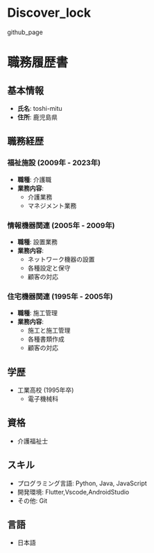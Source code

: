 # Discover_lock
github_page

# 職務履歴書

## 基本情報
- **氏名**: toshi-mitu
- **住所**: 鹿児島県

## 職務経歴
### 福祉施設 (2009年 - 2023年)
- **職種**: 介護職
- **業務内容**:
  - 介護業務
  - マネジメント業務

### 情報機器関連 (2005年 - 2009年)
- **職種**: 設置業務
- **業務内容**:
  - ネットワーク機器の設置
  - 各種設定と保守
  - 顧客の対応

### 住宅機器関連 (1995年 - 2005年)
- **職種**: 施工管理
- **業務内容**:
  - 施工と施工管理
  - 各種書類作成
  - 顧客の対応

## 学歴
- 工業高校 (1995年卒)
  - 電子機械科

## 資格
- 介護福祉士

## スキル
- プログラミング言語: Python, Java, JavaScript
- 開発環境: Flutter,Vscode,AndroidStudio
- その他: Git

## 言語
- 日本語

